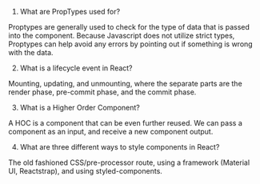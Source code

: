 1. What are PropTypes used for?

Proptypes are generally used to check for the type of data that is passed into the component. Because Javascript does not utilize strict types, Proptypes can help avoid any errors by pointing out if something is wrong with the data.

2. What is a lifecycle event in React?

Mounting, updating, and unmounting, where the separate parts are the render phase, pre-commit phase, and the commit phase.

3. What is a Higher Order Component?

A HOC is a component that can be even further reused. We can pass a component as an input, and receive a new component output.

4. What are three different ways to style components in React? 

The old fashioned CSS/pre-processor route, using a framework (Material UI, Reactstrap), and using styled-components.